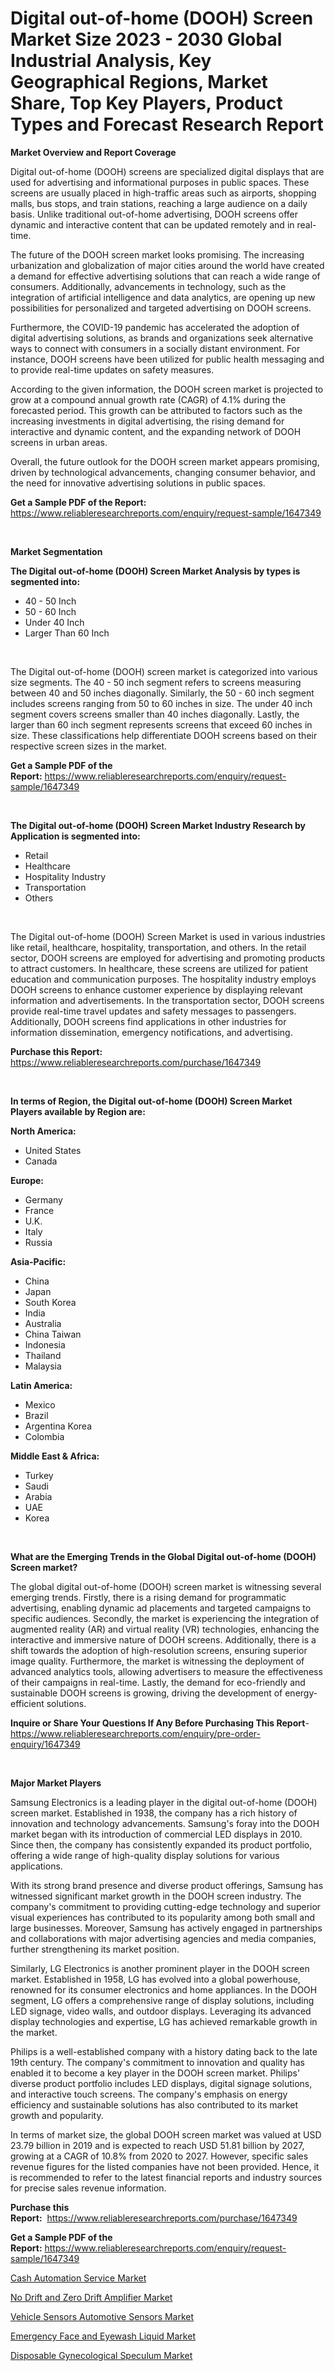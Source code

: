 <p><h1>Digital out-of-home (DOOH) Screen Market Size 2023 - 2030 Global Industrial Analysis, Key Geographical Regions, Market Share, Top Key Players, Product Types and Forecast Research Report</h1></p><p><strong>Market Overview and Report Coverage</strong></p>
<p><p>Digital out-of-home (DOOH) screens are specialized digital displays that are used for advertising and informational purposes in public spaces. These screens are usually placed in high-traffic areas such as airports, shopping malls, bus stops, and train stations, reaching a large audience on a daily basis. Unlike traditional out-of-home advertising, DOOH screens offer dynamic and interactive content that can be updated remotely and in real-time.</p><p>The future of the DOOH screen market looks promising. The increasing urbanization and globalization of major cities around the world have created a demand for effective advertising solutions that can reach a wide range of consumers. Additionally, advancements in technology, such as the integration of artificial intelligence and data analytics, are opening up new possibilities for personalized and targeted advertising on DOOH screens.</p><p>Furthermore, the COVID-19 pandemic has accelerated the adoption of digital advertising solutions, as brands and organizations seek alternative ways to connect with consumers in a socially distant environment. For instance, DOOH screens have been utilized for public health messaging and to provide real-time updates on safety measures.</p><p>According to the given information, the DOOH screen market is projected to grow at a compound annual growth rate (CAGR) of 4.1% during the forecasted period. This growth can be attributed to factors such as the increasing investments in digital advertising, the rising demand for interactive and dynamic content, and the expanding network of DOOH screens in urban areas.</p><p>Overall, the future outlook for the DOOH screen market appears promising, driven by technological advancements, changing consumer behavior, and the need for innovative advertising solutions in public spaces.</p></p>
<p><strong>Get a Sample PDF of the Report:</strong> <a href="https://www.reliableresearchreports.com/enquiry/request-sample/1647349">https://www.reliableresearchreports.com/enquiry/request-sample/1647349</a></p>
<p>&nbsp;</p>
<p><strong>Market Segmentation</strong></p>
<p><strong>The Digital out-of-home (DOOH) Screen Market Analysis by types is segmented into:</strong></p>
<p><ul><li>40 - 50 Inch</li><li>50 - 60 Inch</li><li>Under 40 Inch</li><li>Larger Than 60 Inch</li></ul></p>
<p>&nbsp;</p>
<p><p>The Digital out-of-home (DOOH) screen market is categorized into various size segments. The 40 - 50 inch segment refers to screens measuring between 40 and 50 inches diagonally. Similarly, the 50 - 60 inch segment includes screens ranging from 50 to 60 inches in size. The under 40 inch segment covers screens smaller than 40 inches diagonally. Lastly, the larger than 60 inch segment represents screens that exceed 60 inches in size. These classifications help differentiate DOOH screens based on their respective screen sizes in the market.</p></p>
<p><strong>Get a Sample PDF of the Report:</strong>&nbsp;<a href="https://www.reliableresearchreports.com/enquiry/request-sample/1647349">https://www.reliableresearchreports.com/enquiry/request-sample/1647349</a></p>
<p>&nbsp;</p>
<p><strong>The Digital out-of-home (DOOH) Screen Market Industry Research by Application is segmented into:</strong></p>
<p><ul><li>Retail</li><li>Healthcare</li><li>Hospitality Industry</li><li>Transportation</li><li>Others</li></ul></p>
<p>&nbsp;</p>
<p><p>The Digital out-of-home (DOOH) Screen Market is used in various industries like retail, healthcare, hospitality, transportation, and others. In the retail sector, DOOH screens are employed for advertising and promoting products to attract customers. In healthcare, these screens are utilized for patient education and communication purposes. The hospitality industry employs DOOH screens to enhance customer experience by displaying relevant information and advertisements. In the transportation sector, DOOH screens provide real-time travel updates and safety messages to passengers. Additionally, DOOH screens find applications in other industries for information dissemination, emergency notifications, and advertising.</p></p>
<p><strong>Purchase this Report:</strong>&nbsp; <a href="https://www.reliableresearchreports.com/purchase/1647349">https://www.reliableresearchreports.com/purchase/1647349</a></p>
<p>&nbsp;</p>
<p><strong>In terms of Region, the Digital out-of-home (DOOH) Screen Market Players available by Region are:</strong></p>
<p>
    <p> <strong> North America: </strong>
        <ul>
            <li>United States</li>
            <li>Canada</li>
        </ul>
        </p> 
    <p> <strong> Europe: </strong>
        <ul>
            <li>Germany</li>
            <li>France</li>
            <li>U.K.</li>
            <li>Italy</li>
            <li>Russia</li>
        </ul>
        </p> 
    <p> <strong> Asia-Pacific: </strong>
        <ul>
            <li>China</li>
            <li>Japan</li>
            <li>South Korea</li>
            <li>India</li>
            <li>Australia</li>
            <li>China Taiwan</li>
            <li>Indonesia</li>
            <li>Thailand</li>
            <li>Malaysia</li>
        </ul>
        </p> 
    <p> <strong> Latin America: </strong>
        <ul>
            <li>Mexico</li>
            <li>Brazil</li>
            <li>Argentina Korea</li>
            <li>Colombia</li>
        </ul>
        </p> 
    <p> <strong> Middle East & Africa: </strong>
        <ul>
            <li>Turkey</li>
            <li>Saudi</li>
            <li>Arabia</li>
            <li>UAE</li>
            <li>Korea</li>
        </ul>
    </p>
    </p>
<p>&nbsp;</p>
<p><strong>What are the Emerging Trends in the Global Digital out-of-home (DOOH) Screen market?</strong></p>
<p><p>The global digital out-of-home (DOOH) screen market is witnessing several emerging trends. Firstly, there is a rising demand for programmatic advertising, enabling dynamic ad placements and targeted campaigns to specific audiences. Secondly, the market is experiencing the integration of augmented reality (AR) and virtual reality (VR) technologies, enhancing the interactive and immersive nature of DOOH screens. Additionally, there is a shift towards the adoption of high-resolution screens, ensuring superior image quality. Furthermore, the market is witnessing the deployment of advanced analytics tools, allowing advertisers to measure the effectiveness of their campaigns in real-time. Lastly, the demand for eco-friendly and sustainable DOOH screens is growing, driving the development of energy-efficient solutions.</p></p>
<p><strong>Inquire or Share Your Questions If Any Before Purchasing This Report</strong>- <a href="https://www.reliableresearchreports.com/enquiry/pre-order-enquiry/1647349">https://www.reliableresearchreports.com/enquiry/pre-order-enquiry/1647349</a></p>
<p>&nbsp;</p>
<p><strong>Major Market Players</strong></p>
<p><p>Samsung Electronics is a leading player in the digital out-of-home (DOOH) screen market. Established in 1938, the company has a rich history of innovation and technology advancements. Samsung's foray into the DOOH market began with its introduction of commercial LED displays in 2010. Since then, the company has consistently expanded its product portfolio, offering a wide range of high-quality display solutions for various applications.</p><p>With its strong brand presence and diverse product offerings, Samsung has witnessed significant market growth in the DOOH screen industry. The company's commitment to providing cutting-edge technology and superior visual experiences has contributed to its popularity among both small and large businesses. Moreover, Samsung has actively engaged in partnerships and collaborations with major advertising agencies and media companies, further strengthening its market position.</p><p>Similarly, LG Electronics is another prominent player in the DOOH screen market. Established in 1958, LG has evolved into a global powerhouse, renowned for its consumer electronics and home appliances. In the DOOH segment, LG offers a comprehensive range of display solutions, including LED signage, video walls, and outdoor displays. Leveraging its advanced display technologies and expertise, LG has achieved remarkable growth in the market.</p><p>Philips is a well-established company with a history dating back to the late 19th century. The company's commitment to innovation and quality has enabled it to become a key player in the DOOH screen market. Philips' diverse product portfolio includes LED displays, digital signage solutions, and interactive touch screens. The company's emphasis on energy efficiency and sustainable solutions has also contributed to its market growth and popularity.</p><p>In terms of market size, the global DOOH screen market was valued at USD 23.79 billion in 2019 and is expected to reach USD 51.81 billion by 2027, growing at a CAGR of 10.8% from 2020 to 2027. However, specific sales revenue figures for the listed companies have not been provided. Hence, it is recommended to refer to the latest financial reports and industry sources for precise sales revenue information.</p></p>
<p><strong>Purchase this Report:</strong>&nbsp;&nbsp;<a href="https://www.reliableresearchreports.com/purchase/1647349">https://www.reliableresearchreports.com/purchase/1647349</a></p>
<p></p>
<p><strong>Get a Sample PDF of the Report:</strong>&nbsp;<a href="https://www.reliableresearchreports.com/enquiry/request-sample/1647349">https://www.reliableresearchreports.com/enquiry/request-sample/1647349</a></p>
<p><p><a href="https://github.com/RoccoManning/Market-Research-Report-List-2/blob/main/cash-automation-service-market.md">Cash Automation Service Market</a></p><p><a href="https://medium.com/@flee.calm.mark/no-drift-and-zero-drift-amplifier-market-insights-into-market-cagr-market-trends-and-growth-e51068046d63">No Drift and Zero Drift Amplifier Market</a></p><p><a href="https://medium.com/@earn.only.flood/analyzing-vehicle-sensors-automotive-sensors-market-global-industry-perspective-and-forecast-2023-e8a832e9220a">Vehicle Sensors Automotive Sensors Market</a></p><p><a href="https://www.linkedin.com/pulse/emergency-face-eyewash-liquid-market-size-growth-forecast-1c0pe/">Emergency Face and Eyewash Liquid Market</a></p><p><a href="https://github.com/NorbertYates/Market-Research-Report-List-2/blob/main/disposable-gynecological-speculum-market.md">Disposable Gynecological Speculum Market</a></p></p>